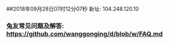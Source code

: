 ##2018年09月28日07时12分07秒 新址: 104.248.120.10
### 兔友常见问题及解答: https://github.com/wanggonging/d/blob/w/FAQ.md

